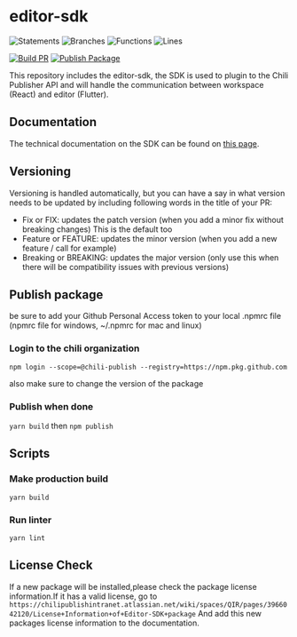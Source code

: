 # editor-sdk

![Statements](https://img.shields.io/badge/statements-80.48%25-yellow.svg) ![Branches](https://img.shields.io/badge/branches-67.24%25-red.svg) ![Functions](https://img.shields.io/badge/functions-73.64%25-red.svg) ![Lines](https://img.shields.io/badge/lines-82.45%25-yellow.svg)

[![Build PR](https://github.com/chili-publish/editor-sdk/actions/workflows/pr-build.yml/badge.svg)](https://github.com/chili-publish/editor-sdk/actions/workflows/pr-build.yml) [![Publish Package](https://github.com/chili-publish/editor-sdk/actions/workflows/publish-package.yml/badge.svg)](https://github.com/chili-publish/editor-sdk/actions/workflows/publish-package.yml)


This repository includes the editor-sdk, the SDK is used to plugin to the Chili Publisher API and will handle the communication between workspace (React) and editor (Flutter).

## Documentation
The technical documentation on the SDK can be found on [this page](https://chili-publish.github.io/editor-sdk/).

## Versioning

Versioning is handled automatically, but you can have a say in what version needs to be updated by including following words in the title of your PR:
- Fix or FIX: updates the patch version (when you add a minor fix without breaking changes) This is the default too
- Feature or FEATURE: updates the minor version (when you add a new feature / call for example)
- Breaking or BREAKING: updates the major version (only use this when there will be compatibility issues with previous versions)

## Publish package

be sure to add your Github Personal Access token to your local .npmrc file (npmrc file for windows, ~/.npmrc for mac and linux)

### Login to the chili organization

`npm login --scope=@chili-publish --registry=https://npm.pkg.github.com`

also make sure to change the version of the package

### Publish when done

`yarn build`
then
`npm publish`

## Scripts

### Make production build

`yarn build`

### Run linter

`yarn lint`

## License Check
If a new package will be installed,please check the package license information.If it has a valid license, go to `https://chilipublishintranet.atlassian.net/wiki/spaces/QIR/pages/3966042120/License+Information+of+Editor-SDK+package`
And add this new packages license information to the documentation.
